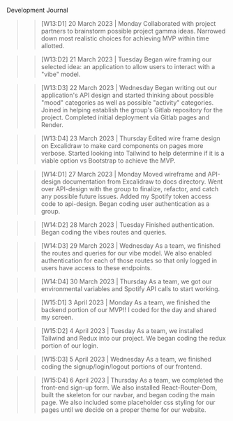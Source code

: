 Development Journal

<!---------------- WEEK 13 ---------------->

> > [W13:D1] 20 March 2023 | Monday
> > Collaborated with project partners to brainstorm possible project gamma ideas. Narrowed down most realistic choices for achieving MVP within time allotted.

> > [W13:D2] 21 March 2023 | Tuesday
> > Began wire framing our selected idea: an application to allow users to interact with a "vibe" model.

> > [W13:D3] 22 March 2023 | Wednesday
> > Began writing out our application's API design and started thinking about possible "mood" categories as well as possible "activity" categories. Joined in helping establish the group's Gitlab repository for the project. Completed initial deployment via Gitlab pages and Render.

> > [W13:D4] 23 March 2023 | Thursday
> > Edited wire frame design on Excalidraw to make card components on pages more verbose.
> > Started looking into Tailwind to help determine if it is a viable option vs Bootstrap to achieve the MVP.

<!---------------- WEEK 14 ---------------->

> > [W14:D1] 27 March 2023 | Monday
> > Moved wireframe and API-design documentation from Excalidraw to docs directory. Went over API-design with the group to finalize, refactor, and catch any possible future issues. Added my Spotify token access code to api-design. Began coding user authentication as a group.

> > [W14:D2] 28 March 2023 | Tuesday
> > Finished authentication. Began coding the vibes routes and queries.

> > [W14:D3] 29 March 2023 | Wednesday
> > As a team, we finished the routes and queries for our vibe model. We also enabled authentication for each of those routes so that only logged in users have access to these endpoints.

> > [W14:D4] 30 March 2023 | Thursday
> > As a team, we got our environmental variables and Spotify API calls to start working.

<!---------------- WEEK 15 ---------------->

> > [W15:D1] 3 April 2023 | Monday
> > As a team, we finished the backend portion of our MVP!! I coded for the day and shared my screen.

> > [W15:D2] 4 April 2023 | Tuesday
> > As a team, we installed Tailwind and Redux into our project. We began coding the redux portion of our login.

> > [W15:D3] 5 April 2023 | Wednesday
> > As a team, we finished coding the signup/login/logout portions of our frontend.

> > [W15:D4] 6 April 2023 | Thursday
> > As a team, we completed the front-end sign-up form. We also installed React-Router-Dom, built the skeleton for our navbar, and began coding the main page. We also included some placeholder css styling for our pages until we decide on a proper theme for our website.

<!---------------- WEEK 16 ---------------->

<!---------------- WEEK 17 ---------------->

<!---------------- WEEK 18 ---------------->
